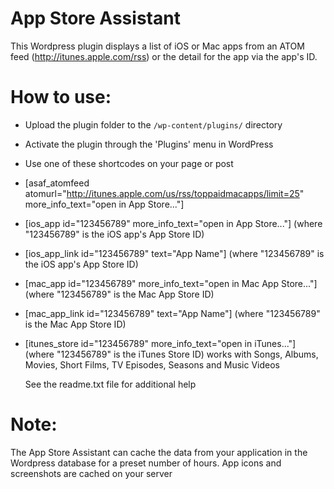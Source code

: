 # App Store Assistant

This Wordpress plugin displays a list of iOS or Mac apps from an ATOM feed (http://itunes.apple.com/rss) or the detail for the app via the app's ID.


# How to use:

* Upload the plugin folder to the `/wp-content/plugins/` directory
* Activate the plugin through the 'Plugins' menu in WordPress
* Use one of these shortcodes on your page or post
* [asaf_atomfeed atomurl="http://itunes.apple.com/us/rss/toppaidmacapps/limit=25" more_info_text="open in App Store..."]
* [ios_app id="123456789" more_info_text="open in App Store..."] (where "123456789" is the iOS app's App Store ID)
* [ios_app_link id="123456789" text="App Name"] (where "123456789" is the iOS app's App Store ID)
* [mac_app id="123456789" more_info_text="open in Mac App Store..."] (where "123456789" is the Mac App Store ID)
* [mac_app_link id="123456789" text="App Name"] (where "123456789" is the Mac App Store ID)
* [itunes_store id="123456789" more_info_text="open in iTunes..."] (where "123456789" is the iTunes Store ID) works with Songs, Albums, Movies, Short Films, TV Episodes, Seasons and Music Videos

	See the readme.txt file for additional help

# Note:

The App Store Assistant can cache the data from your application in the Wordpress database for a preset number of hours. App icons and screenshots are cached on your server